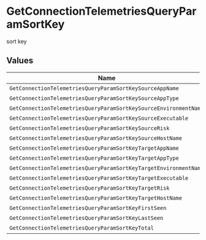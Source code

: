 # GetConnectionTelemetriesQueryParamSortKey

sort key


## Values

| Name                                                             | Value                                                            |
| ---------------------------------------------------------------- | ---------------------------------------------------------------- |
| `GetConnectionTelemetriesQueryParamSortKeySourceAppName`         | sourceAppName                                                    |
| `GetConnectionTelemetriesQueryParamSortKeySourceAppType`         | sourceAppType                                                    |
| `GetConnectionTelemetriesQueryParamSortKeySourceEnvironmentName` | sourceEnvironmentName                                            |
| `GetConnectionTelemetriesQueryParamSortKeySourceExecutable`      | sourceExecutable                                                 |
| `GetConnectionTelemetriesQueryParamSortKeySourceRisk`            | sourceRisk                                                       |
| `GetConnectionTelemetriesQueryParamSortKeySourceHostName`        | sourceHostName                                                   |
| `GetConnectionTelemetriesQueryParamSortKeyTargetAppName`         | targetAppName                                                    |
| `GetConnectionTelemetriesQueryParamSortKeyTargetAppType`         | targetAppType                                                    |
| `GetConnectionTelemetriesQueryParamSortKeyTargetEnvironmentName` | targetEnvironmentName                                            |
| `GetConnectionTelemetriesQueryParamSortKeyTargetExecutable`      | targetExecutable                                                 |
| `GetConnectionTelemetriesQueryParamSortKeyTargetRisk`            | targetRisk                                                       |
| `GetConnectionTelemetriesQueryParamSortKeyTargetHostName`        | targetHostName                                                   |
| `GetConnectionTelemetriesQueryParamSortKeyFirstSeen`             | firstSeen                                                        |
| `GetConnectionTelemetriesQueryParamSortKeyLastSeen`              | lastSeen                                                         |
| `GetConnectionTelemetriesQueryParamSortKeyTotal`                 | total                                                            |